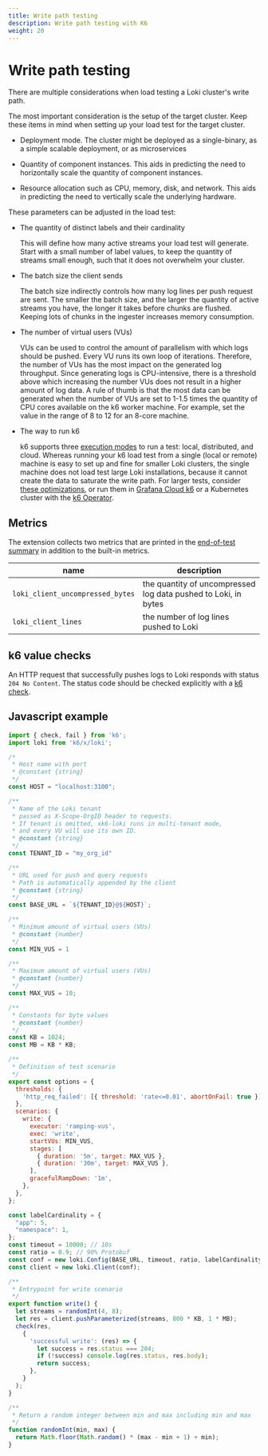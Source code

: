 ```yaml
---
title: Write path testing
description: Write path testing with K6
weight: 20
---
```

# Write path testing

There are multiple considerations when
load testing a Loki cluster's write path.

The most important consideration is the setup of the target cluster.
Keep these items in mind when setting up your load test for the target cluster.

- Deployment mode. The cluster might be deployed as
a single-binary, as a simple scalable deployment, or as microservices

- Quantity of component instances. This aids in predicting the need
to horizontally scale the quantity of component instances.

- Resource allocation such as CPU, memory, disk, and network.
This aids in predicting the need to vertically scale the
underlying hardware.

These parameters can be adjusted in the load test:

* The quantity of distinct labels and their cardinality

    This will define how many active streams your load test will generate.
    Start with a small number of label values,
    to keep the quantity of streams small enough,
    such that it does not overwhelm your cluster.

* The batch size the client sends

    The batch size indirectly controls how many log lines per push request are
    sent. The smaller the batch size, and the larger the quantity
    of active streams you have,
    the longer it takes before chunks are flushed.
    Keeping lots of chunks
    in the ingester increases memory consumption.

* The number of virtual users (VUs)

    VUs can be used to control the amount of parallelism with which logs should
    be pushed. Every VU runs its own loop of iterations.
    Therefore, the number of VUs has the most impact on
    the generated log throughput.
    Since generating logs is CPU-intensive, there is a threshold above which
    increasing the number VUs does not result in a higher amount of log data.
    A rule of thumb is that the
    most data can be generated when the number of VUs are set to 1-1.5 times
    the quantity of CPU cores available on the k6 worker machine.
    For example,
    set the value in the range of 8 to 12 for an 8-core machine.

* The way to run k6

    k6 supports three [execution modes](https://k6.io/docs/get-started/running-k6/#execution-modes) to run a test: local, distributed, and cloud.
    Whereas running your k6 load test from a single (local
    or remote) machine is easy to set up and fine for smaller Loki clusters,
    the single machine does not load test large Loki installations,
    because it cannot create the data to saturate the write path.
    For larger tests, consider [these optimizations](https://k6.io/docs/testing-guides/running-large-tests/), or run them in [Grafana Cloud k6](/products/cloud/k6) or a Kubernetes cluster with the [k6 Operator](https://github.com/grafana/k6-operator).

## Metrics

The extension collects two metrics that are printed in the
[end-of-test summary](https://k6.io/docs/results-visualization/end-of-test-summary/) in addition to the built-in metrics.

| name | description |
| ---- | ----------- |
| `loki_client_uncompressed_bytes` | the quantity of uncompressed log data pushed to Loki, in bytes |
| `loki_client_lines` | the number of log lines pushed to Loki |

## k6 value checks

An HTTP request that successfully pushes logs to Loki
responds with status `204 No Content`.
The status code should be checked explicitly with a [k6 check](https://k6.io/docs/javascript-api/k6/check-val-sets-tags/).


## Javascript example

```javascript
import { check, fail } from 'k6';
import loki from 'k6/x/loki';

/*
 * Host name with port
 * @constant {string}
 */
const HOST = "localhost:3100";

/**
 * Name of the Loki tenant
 * passed as X-Scope-OrgID header to requests.
 * If tenant is omitted, xk6-loki runs in multi-tenant mode,
 * and every VU will use its own ID.
 * @constant {string}
 */
const TENANT_ID = "my_org_id"

/**
 * URL used for push and query requests
 * Path is automatically appended by the client
 * @constant {string}
 */
const BASE_URL = `${TENANT_ID}@${HOST}`;

/**
 * Minimum amount of virtual users (VUs)
 * @constant {number}
 */
const MIN_VUS = 1

/**
 * Maximum amount of virtual users (VUs)
 * @constant {number}
 */
const MAX_VUS = 10;

/**
 * Constants for byte values
 * @constant {number}
 */
const KB = 1024;
const MB = KB * KB;

/**
 * Definition of test scenario
 */
export const options = {
  thresholds: {
    'http_req_failed': [{ threshold: 'rate<=0.01', abortOnFail: true }],
  },
  scenarios: {
    write: {
      executor: 'ramping-vus',
      exec: 'write',
      startVUs: MIN_VUS,
      stages: [
        { duration: '5m', target: MAX_VUS },
        { duration: '30m', target: MAX_VUS },
      ],
      gracefulRampDown: '1m',
    },
  },
};

const labelCardinality = {
  "app": 5,
  "namespace": 1,
};
const timeout = 10000; // 10s
const ratio = 0.9; // 90% Protobuf
const conf = new loki.Config(BASE_URL, timeout, ratio, labelCardinality);
const client = new loki.Client(conf);

/**
 * Entrypoint for write scenario
 */
export function write() {
  let streams = randomInt(4, 8);
  let res = client.pushParameterized(streams, 800 * KB, 1 * MB);
  check(res,
    {
      'successful write': (res) => {
        let success = res.status === 204;
        if (!success) console.log(res.status, res.body);
        return success;
      },
    }
  );
}

/**
 * Return a random integer between min and max including min and max
 */
function randomInt(min, max) {
  return Math.floor(Math.random() * (max - min + 1) + min);
}
```

